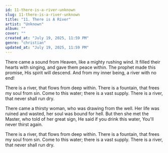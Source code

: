 ```yaml
---
id: 11-there-is-a-river-unknown
slug: 11-there-is-a-river-unknown
title: "11. There is A River"
artist: "Unknown"
album: ""
cover: ""
created_at: "July 19, 2025, 11:59 PM"
genre: "christian"
updated_at: "July 19, 2025, 11:59 PM"
---
```


There came a sound from Heaven, like a mighty rushing wind. It filled their hearts with singing, and gave them peace within. The prophet made this promise, His spirit will descend. And from my inner being, a river with no end!

There is a river, that flows from deep within. There is a fountain, that frees my soul from sin. Come to this water; there is a vast supply. There is a river, that never shall run dry. 

There came a thirsty woman, who was drawing from the well. Her life was ruined and wasted, her soul was bound for hell. But then she met the Master, who told of her great sign, He said if you drink this water, You'll never thirst again. 

There is a river, that flows from deep within. There is a fountain, that frees my soul from sin. Come to this water; there is a vast supply. There is a river, that never shall run dry. 